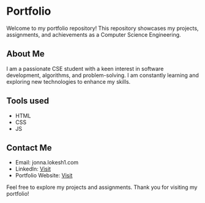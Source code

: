 # Portfolio

Welcome to my portfolio repository! This repository showcases my projects, assignments, and achievements as a Computer Science Engineering.

## About Me
I am a passionate CSE student with a keen interest in software development, algorithms, and problem-solving. I am constantly learning and exploring new technologies to enhance my skills.

## Tools used
- HTML
- CSS
- JS
## Contact Me
- Email: jonna.lokesh1.com
- LinkedIn: [Visit](https://www.linkedin.com/in/j-lokesh)
- Portfolio Website: [Visit](https://jlokesh.netlify.app)

Feel free to explore my projects and assignments. Thank you for visiting my portfolio!
